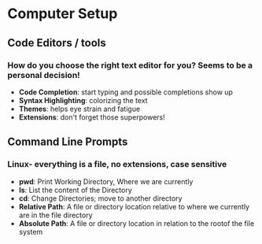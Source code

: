 # Computer Setup


## Code Editors / tools

### How do you choose the right text editor for you? Seems to be a personal decision!
- **Code Completion**: start typing and possible completions show up
- **Syntax Highlighting**: colorizing the text
- **Themes**: helps eye strain and fatigue 
- **Extensions**: don't forget those superpowers!

## Command Line Prompts

### Linux- everything is a file, no extensions, case sensitive
- **pwd**: Print Working Directory, Where we are currently
- **ls**: List the content of the Directory
- **cd**: Change Directories; move to another directory
- **Relative Path**: A file or directory location relative to where we currently are in the file directory
- **Absolute Path**: A file or directory location in relation to the rootof the file system

